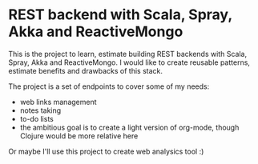 # REST backend with Scala, Spray, Akka and ReactiveMongo

This is the project to learn, estimate building REST backends with Scala, Spray, Akka and ReactiveMongo.
I would like to create reusable patterns, estimate benefits and drawbacks of this stack.

The project is a set of endpoints to cover some of my needs:
+ web links management
+ notes taking
+ to-do lists
+ the ambitious goal is to create a light version of org-mode, though Clojure would be more relative here

Or maybe I'll use this project to create web analysics tool :)

